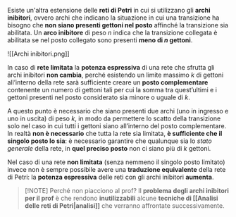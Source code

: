 Esiste un'altra estensione delle **reti di Petri** in cui si utilizzano gli **archi inibitori**, ovvero archi che indicano la situazione in cui una transizione ha bisogno che **non siano presenti gettoni nel posto** affinché la transizione sia abilitata. 
Un **arco inibitore** di peso $n$ indica che la transizione collegata è abilitata se nel posto collegato sono presenti **meno di $n$ gettoni**.

![[Archi inibitori.png]]

In caso di **rete limitata** la **potenza espressiva** di una rete che sfrutta gli archi inibitori **non cambia**, perché esistendo un limite massimo $k$ di gettoni all’interno della rete sarà sufficiente creare un **posto complementare** contenente un numero di gettoni tali per cui la somma tra quest’ultimi e i gettoni presenti nel posto considerato sia minore o uguale di $k$. 

A questo punto è necessario che siano presenti due archi (uno in ingresso e uno in uscita) di peso $k$, in modo da permettere lo scatto della transizione solo nel caso in cui tutti i gettoni siano all’interno del posto complementare.
In realtà **non è necessario** che tutta la rete sia limitata, **è sufficiente che il singolo posto lo sia**: è necessario garantire che qualunque sia lo _stato generale_ della rete, in **quel preciso posto** non ci siano più di $k$ gettoni.

Nel caso di una rete **non limitata** (senza nemmeno il singolo posto limitato) invece non è sempre possibile avere una **traduzione equivalente** della rete di Petri: la **potenza espressiva** delle reti con gli archi inibitori **aumenta**.

> [!NOTE] Perché non piacciono al prof?
> Il **problema degli archi inibitori per il prof** è che rendono **inutilizzabili** alcune **tecniche di [[Analisi delle reti di Petri|analisi]]** che verranno affrontate successivamente.